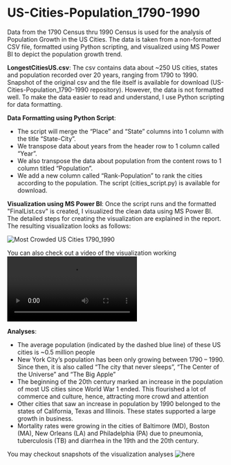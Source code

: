 # US-Cities-Population_1790-1990
Data from the 1790 Census thru 1990 Census is used for the analysis of Population Growth in the US Cities. The data is taken from a non-formatted CSV file, formatted using Python scripting, and visualized using MS Power BI to depict the population growth trend.

**LongestCitiesUS.csv**:
The csv contains data about ~250 US cities, states and population recorded over 20 years, ranging from 1790 to 1990. Snapshot of the original csv and the file itself is available for download (US-Cities-Population_1790-1990 repository). However, the data is not formatted well. To make the data easier to read and understand, I use Python scripting for data formatting.

**Data Formatting using Python Script**:
- The script will merge the “Place” and “State” columns into 1 column with the title “State-City”.
- We transpose data about years from the header row to 1 column called “Year”.
- We also transpose the data about population from the content rows to 1 column titled “Population”.
- We add a new column called “Rank-Population” to rank the cities according to the population.
The script (cities_script.py) is available for download.

**Visualization using MS Power BI**:
Once the script runs and the formatted "FinalList.csv" is created, I visualized the clean data using MS Power BI. The detailed steps for creating the visualization are explained in the report. The resulting visualization looks as follows:

![Most Crowded US Cities 1790_1990](https://github.com/hetaShah27/US-Cities-Population_1790-1990/blob/master/Snapshots/mostCrowdedUSCitiesViz.png)

You can also check out a video of the visualization working ![here](https://github.com/hetaShah27/US-Cities-Population_1790-1990/blob/master/US%20Cities%20Population%20Growth%20Analysis.webm)

**Analyses**:
- The average population (indicated by the dashed blue line) of these US cities is ~0.5 million people
- New York City’s population has been only growing between 1790 – 1990. Since then, it is also called “The city that never sleeps”, “The Center of the Universe” and “The Big Apple”
- The beginning of the 20th century marked an increase in the population of most US cities since World War 1 ended. This flourished a lot of commerce and culture, hence, attracting more crowd and attention
- Other cities that saw an increase in population by 1990 belonged to the states of California, Texas and Illinois. These states supported a large growth in business.
- Mortality rates were growing in the cities of Baltimore (MD), Boston (MA), New Orleans (LA) and Philadelphia (PA) due to pneumonia, tuberculosis (TB) and diarrhea in the 19th and the 20th century.

You may checkout snapshots of the visualization analyses ![here](https://github.com/hetaShah27/US-Cities-Population_1790-1990/tree/master/Snapshots)
